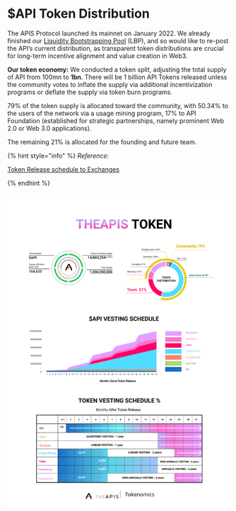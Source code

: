 # $API Token Distribution

The APIS Protocol launched its mainnet on January 2022. We already finished our [Liquidity Bootstrapping Pool](https://theapisxyz.medium.com/instructions-for-participating-in-the-balancer-liquidity-bootstrapping-pool-blbp-for-the-apis-d83141b53f2c) (LBP), and so would like to re-post the API’s current distribution, as transparent token distributions are crucial for long-term incentive alignment and value creation in Web3.

**Our token economy:** We conducted a token split, adjusting the total supply of API from 100mn to **1bn**. There will be 1 billion API Tokens released unless the community votes to inflate the supply via additional incentivization programs or deflate the supply via token burn programs.&#x20;

79% of the token supply is allocated toward the community, with 50.34% to the users of the network via a usage mining program, 17% to API Foundation (established for strategic partnerships, namely prominent Web 2.0 or Web 3.0 applications).&#x20;

The remaining 21% is allocated for the founding and future team.

{% hint style="info" %}
_Reference:_&#x20;

[Token Release schedule to Exchanges](https://docs.google.com/spreadsheets/d/1WDQD8aU4N9zr9gmDK8jmhUuGV2L0dUY1gWiOIuSTESI/edit#gid=1525456078)


{% endhint %}



![](../../.gitbook/assets/20220524-104856.png)
